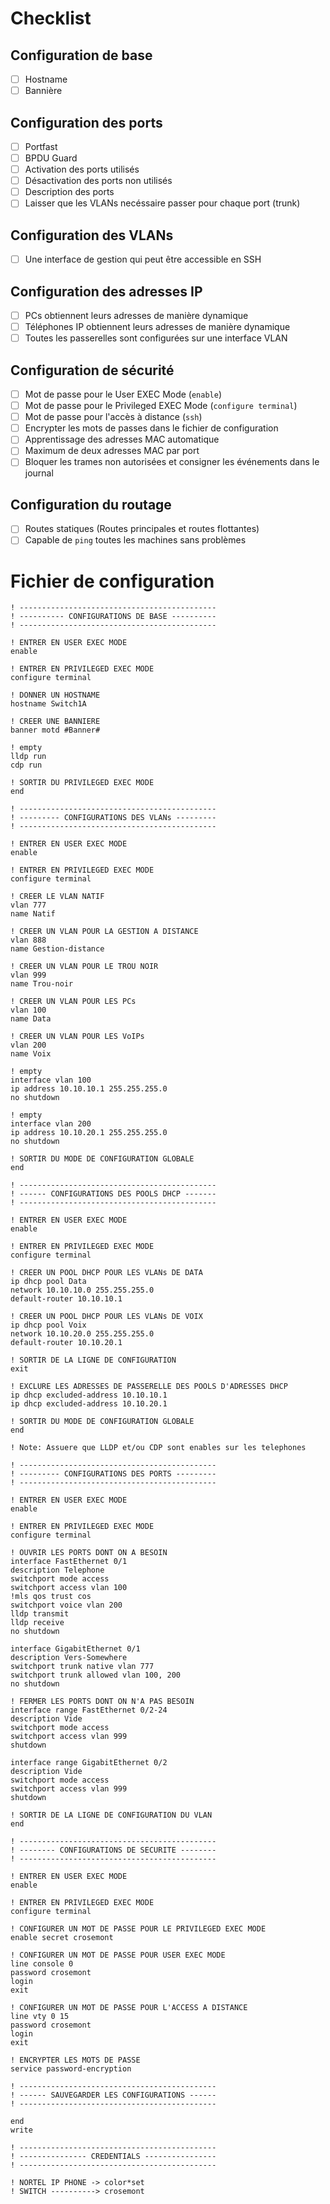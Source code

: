 # Checklist

## Configuration de base
- [ ] Hostname
- [ ] Bannière

## Configuration des ports
- [ ] Portfast
- [ ] BPDU Guard
- [ ] Activation des ports utilisés
- [ ] Désactivation des ports non utilisés
- [ ] Description des ports
- [ ] Laisser que les VLANs necéssaire passer pour chaque port (trunk)

## Configuration des VLANs
- [ ] Une interface de gestion qui peut être accessible en SSH

## Configuration des adresses IP
- [ ] PCs obtiennent leurs adresses de manière dynamique
- [ ] Téléphones IP obtiennent leurs adresses de manière dynamique
- [ ] Toutes les passerelles sont configurées sur une interface VLAN

## Configuration de sécurité
- [ ] Mot de passe pour le User EXEC Mode (`enable`)
- [ ] Mot de passe pour le Privileged EXEC Mode (`configure terminal`)
- [ ] Mot de passe pour l'accès à distance (`ssh`)
- [ ] Encrypter les mots de passes dans le fichier de configuration
- [ ] Apprentissage des adresses MAC automatique
- [ ] Maximum de deux adresses MAC par port
- [ ] Bloquer les trames non autorisées et consigner les événements dans le journal

## Configuration du routage
- [ ] Routes statiques (Routes principales et routes flottantes)
- [ ] Capable de `ping` toutes les machines sans problèmes

# Fichier de configuration
```Cisco IOS
! --------------------------------------------
! ---------- CONFIGURATIONS DE BASE ----------
! --------------------------------------------

! ENTRER EN USER EXEC MODE 
enable

! ENTRER EN PRIVILEGED EXEC MODE
configure terminal

! DONNER UN HOSTNAME
hostname Switch1A

! CREER UNE BANNIERE
banner motd #Banner#

! empty
lldp run
cdp run

! SORTIR DU PRIVILEGED EXEC MODE
end

! --------------------------------------------
! --------- CONFIGURATIONS DES VLANs ---------
! -------------------------------------------- 

! ENTRER EN USER EXEC MODE 
enable

! ENTRER EN PRIVILEGED EXEC MODE
configure terminal

! CREER LE VLAN NATIF
vlan 777
name Natif

! CREER UN VLAN POUR LA GESTION A DISTANCE
vlan 888
name Gestion-distance

! CREER UN VLAN POUR LE TROU NOIR
vlan 999
name Trou-noir

! CREER UN VLAN POUR LES PCs
vlan 100
name Data

! CREER UN VLAN POUR LES VoIPs
vlan 200
name Voix

! empty
interface vlan 100
ip address 10.10.10.1 255.255.255.0
no shutdown

! empty
interface vlan 200
ip address 10.10.20.1 255.255.255.0
no shutdown

! SORTIR DU MODE DE CONFIGURATION GLOBALE 
end

! --------------------------------------------
! ------ CONFIGURATIONS DES POOLS DHCP -------
! -------------------------------------------- 

! ENTRER EN USER EXEC MODE 
enable

! ENTRER EN PRIVILEGED EXEC MODE
configure terminal

! CREER UN POOL DHCP POUR LES VLANs DE DATA
ip dhcp pool Data
network 10.10.10.0 255.255.255.0
default-router 10.10.10.1 

! CREER UN POOL DHCP POUR LES VLANs DE VOIX
ip dhcp pool Voix
network 10.10.20.0 255.255.255.0
default-router 10.10.20.1

! SORTIR DE LA LIGNE DE CONFIGURATION
exit

! EXCLURE LES ADRESSES DE PASSERELLE DES POOLS D'ADRESSES DHCP
ip dhcp excluded-address 10.10.10.1
ip dhcp excluded-address 10.10.20.1

! SORTIR DU MODE DE CONFIGURATION GLOBALE 
end

! Note: Assuere que LLDP et/ou CDP sont enables sur les telephones

! --------------------------------------------
! --------- CONFIGURATIONS DES PORTS ---------
! -------------------------------------------- 

! ENTRER EN USER EXEC MODE 
enable

! ENTRER EN PRIVILEGED EXEC MODE
configure terminal

! OUVRIR LES PORTS DONT ON A BESOIN
interface FastEthernet 0/1
description Telephone
switchport mode access
switchport access vlan 100
!mls qos trust cos
switchport voice vlan 200
lldp transmit
lldp receive
no shutdown

interface GigabitEthernet 0/1
description Vers-Somewhere
switchport trunk native vlan 777
switchport trunk allowed vlan 100, 200
no shutdown

! FERMER LES PORTS DONT ON N'A PAS BESOIN
interface range FastEthernet 0/2-24
description Vide
switchport mode access
switchport access vlan 999
shutdown

interface range GigabitEthernet 0/2
description Vide
switchport mode access
switchport access vlan 999
shutdown

! SORTIR DE LA LIGNE DE CONFIGURATION DU VLAN
end

! --------------------------------------------
! -------- CONFIGURATIONS DE SECURITE --------
! --------------------------------------------

! ENTRER EN USER EXEC MODE 
enable

! ENTRER EN PRIVILEGED EXEC MODE
configure terminal

! CONFIGURER UN MOT DE PASSE POUR LE PRIVILEGED EXEC MODE
enable secret crosemont

! CONFIGURER UN MOT DE PASSE POUR USER EXEC MODE
line console 0
password crosemont
login
exit

! CONFIGURER UN MOT DE PASSE POUR L'ACCESS A DISTANCE
line vty 0 15
password crosemont
login
exit

! ENCRYPTER LES MOTS DE PASSE
service password-encryption

! --------------------------------------------
! ------ SAUVEGARDER LES CONFIGURATIONS ------
! --------------------------------------------

end
write

! --------------------------------------------
! --------------- CREDENTIALS ----------------
! --------------------------------------------

! NORTEL IP PHONE -> color*set
! SWITCH ----------> crosemont
```
